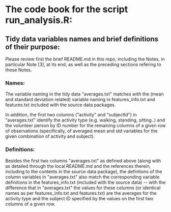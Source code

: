 # The code book for the script run_analysis.R:

## Tidy data variables names and brief definitions of their purpose:

Please review first the brief README.md in this repo, including the Notes, in particular Note [3], at its end, as well as the preceding sections refering to these Notes.

### Names:

The variable naming in the tidy data "averages.txt" matches with the (mean and standard deviation related) variable naming in features_info.txt and features.txt included with the source data packages.

In addition, the first two columns ("activity" and "subjectId") in "averages.txt" identify the activity type (e.g. walking, standing, sitting..) and the volunteer person by ID number for the remaining columns of a given row of observations (specifically, of averaged mean and std variables for the given combination of activity and subject).

### Definitions:

Besides the first two columns "averages.txt" as defined above (along with as detailed through the local README.md and the references therein, including to the contents in the source data package), the defintions of the column variables in "averages.txt" also match the corresponding variable definitions in the features_info.txt (included with the source data) -- with the difference that in "averages.txt" the values for these columns (or identical names as per features_info.txt and features.txt) are the averages for the activity type and the subject ID specified by the values on the first two columns of a given row.
